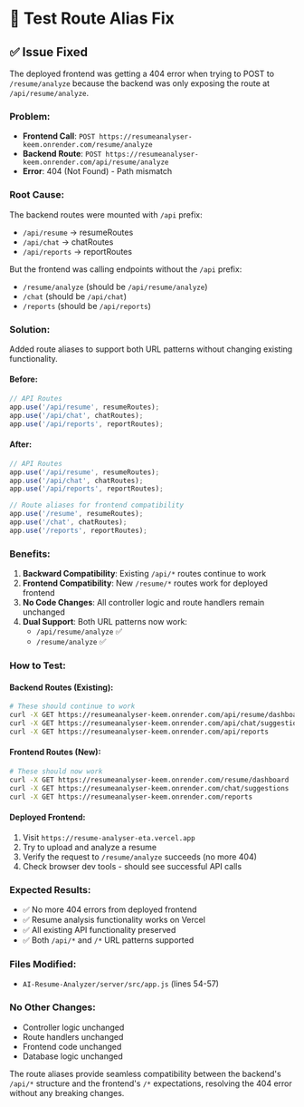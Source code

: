 # 🧪 Test Route Alias Fix

## ✅ **Issue Fixed**

The deployed frontend was getting a 404 error when trying to POST to `/resume/analyze` because the backend was only exposing the route at `/api/resume/analyze`.

### **Problem:**
- **Frontend Call**: `POST https://resumeanalyser-keem.onrender.com/resume/analyze`
- **Backend Route**: `POST https://resumeanalyser-keem.onrender.com/api/resume/analyze`
- **Error**: 404 (Not Found) - Path mismatch

### **Root Cause:**
The backend routes were mounted with `/api` prefix:
- `/api/resume` → resumeRoutes
- `/api/chat` → chatRoutes  
- `/api/reports` → reportRoutes

But the frontend was calling endpoints without the `/api` prefix:
- `/resume/analyze` (should be `/api/resume/analyze`)
- `/chat` (should be `/api/chat`)
- `/reports` (should be `/api/reports`)

### **Solution:**
Added route aliases to support both URL patterns without changing existing functionality.

#### **Before:**
```javascript
// API Routes
app.use('/api/resume', resumeRoutes);
app.use('/api/chat', chatRoutes);
app.use('/api/reports', reportRoutes);
```

#### **After:**
```javascript
// API Routes
app.use('/api/resume', resumeRoutes);
app.use('/api/chat', chatRoutes);
app.use('/api/reports', reportRoutes);

// Route aliases for frontend compatibility
app.use('/resume', resumeRoutes);
app.use('/chat', chatRoutes);
app.use('/reports', reportRoutes);
```

### **Benefits:**
1. **Backward Compatibility**: Existing `/api/*` routes continue to work
2. **Frontend Compatibility**: New `/resume/*` routes work for deployed frontend
3. **No Code Changes**: All controller logic and route handlers remain unchanged
4. **Dual Support**: Both URL patterns now work:
   - `/api/resume/analyze` ✅
   - `/resume/analyze` ✅

### **How to Test:**

#### **Backend Routes (Existing):**
```bash
# These should continue to work
curl -X GET https://resumeanalyser-keem.onrender.com/api/resume/dashboard
curl -X GET https://resumeanalyser-keem.onrender.com/api/chat/suggestions
curl -X GET https://resumeanalyser-keem.onrender.com/api/reports
```

#### **Frontend Routes (New):**
```bash
# These should now work
curl -X GET https://resumeanalyser-keem.onrender.com/resume/dashboard
curl -X GET https://resumeanalyser-keem.onrender.com/chat/suggestions
curl -X GET https://resumeanalyser-keem.onrender.com/reports
```

#### **Deployed Frontend:**
1. Visit `https://resume-analyser-eta.vercel.app`
2. Try to upload and analyze a resume
3. Verify the request to `/resume/analyze` succeeds (no more 404)
4. Check browser dev tools - should see successful API calls

### **Expected Results:**
- ✅ No more 404 errors from deployed frontend
- ✅ Resume analysis functionality works on Vercel
- ✅ All existing API functionality preserved
- ✅ Both `/api/*` and `/*` URL patterns supported

### **Files Modified:**
- `AI-Resume-Analyzer/server/src/app.js` (lines 54-57)

### **No Other Changes:**
- Controller logic unchanged
- Route handlers unchanged
- Frontend code unchanged
- Database logic unchanged

The route aliases provide seamless compatibility between the backend's `/api/*` structure and the frontend's `/*` expectations, resolving the 404 error without any breaking changes.
